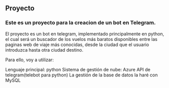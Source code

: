 ## Proyecto
### Este es un proyecto para la creacion de un bot en Telegram.

El proyecto es un bot en telegram, implementado principalmente en python, el cual será un buscador de los vuelos más baratos disponibles entre las paginas web de viaje más conocidas, desde la ciudad que el usuario introduzca hasta otra ciudad destino.

Para ello, voy a utilizar:

Lenguaje principal: python
Sistema de gestión de nube: Azure
API de telegram(telebot para python)
La gestión de la base de datos la haré con MySQL
